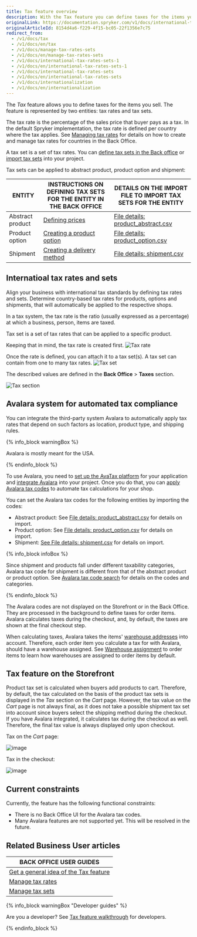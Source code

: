 ```yaml
---
title: Tax feature overview
description: With the Tax feature you can define taxes for the items you sell.
originalLink: https://documentation.spryker.com/v1/docs/international-tax-rates-sets-1
originalArticleId: 8154d4a6-f229-4f15-bc05-22f1356e7c75
redirect_from:
  - /v1/docs/tax
  - /v1/docs/en/tax
  - /v1/docs/manage-tax-rates-sets
  - /v1/docs/en/manage-tax-rates-sets
  - /v1/docs/international-tax-rates-sets-1
  - /v1/docs/en/international-tax-rates-sets-1
  - /v1/docs/international-tax-rates-sets
  - /v1/docs/en/international-tax-rates-sets
  - /v1/docs/internationalization
  - /v1/docs/en/internationalization
---
```


The *Tax* feature allows you to define taxes for the items you sell. The feature is represented by two entities: tax rates and tax sets.

The tax rate is the percentage of the sales price that buyer pays as a tax. In the default Spryker implementation, the tax rate is defined per country where the tax applies. See [Managing tax rates](/docs/scos/user/back-office-user-guides/{{page.version}}/administration/tax-rates/managing-tax-rates.html) for details on how to create and manage tax rates for countries in the Back Office.

A tax set is a set of tax rates. You can [define tax sets in the Back office](/docs/scos/user/back-office-user-guides/{{page.version}}/administration/tax-sets/managing-tax-sets.html) or[ import tax sets](/docs/scos/dev/data-import/{{page.version}}/data-import-categories/commerce-setup/file-details-tax.csv.html) into your project.

Tax sets can be applied to abstract product, product option and shipment:


| ENTITY | INSTRUCTIONS ON DEFINING TAX SETS FOR THE ENTITY IN THE BACK OFFICE  | DETAILS ON THE IMPORT FILE TO IMPORT TAX SETS FOR THE ENTITY |
| --- | --- | --- |
| Abstract product | [Defining prices](/docs/scos/user/back-office-user-guides/{{page.version}}/catalog/products/abstract-products/creating-abstract-products-and-product-bundles.html#defining-prices) | [File details: product_abstract.csv](/docs/scos/dev/data-import/{{page.version}}/data-import-categories/catalog-setup/products/file-details-product-abstract.csv.html#file-details--product_abstract-csv) |
| Product option | [Creating a product option](/docs/scos/user/back-office-user-guides/{{page.version}}/catalog/product-options/creating-a-product-option.html#creating-a-product-option) | [File details: product_option.csv](/docs/scos/dev/data-import/{{page.version}}/data-import-categories/special-product-types/product-options/file-details-product-option.csv.html) |
| Shipment | [Creating a delivery method](/docs/scos/user/back-office-user-guides/{{page.version}}/administration/delivery-methods/creating-and-managing-delivery-methods.html#creating-a-delivery-method) | [File details: shipment.csv](/docs/scos/dev/data-import/{{page.version}}/data-import-categories/commerce-setup/file-details-shipment.csv.html) |

## Internatioal tax rates and sets

Align your business with international tax standards by defining tax rates and sets. Determine country-based tax rates for products, options and shipments, that will automatically be applied to the respective shops.

In a tax system, the tax rate is the ratio (usually expressed as a percentage) at which a business, person, items are taxed.

Tax set is a set of tax rates that can be applied to a specific product.

Keeping that in mind, the tax rate is created first.
![Tax rate](https://spryker.s3.eu-central-1.amazonaws.com/docs/Features/Tax/International+Tax+Rates+&+Sets/tax-rate.gif)

Once the rate is defined, you can attach it to a tax set(s). A tax set can contain from one to many tax rates.
![Tax set](https://spryker.s3.eu-central-1.amazonaws.com/docs/Features/Tax/International+Tax+Rates+&+Sets/tax-set.gif)

The described values are defined in the **Back Office** > **Taxes** section.

![Tax section](https://spryker.s3.eu-central-1.amazonaws.com/docs/Features/Tax/International+Tax+Rates+&+Sets/taxes-section.gif)

## Avalara system for automated tax compliance

You can integrate the third-party system Avalara to automatically apply tax rates that depend on such factors as location, product type, and shipping rules.

{% info_block warningBox %}

Avalara is mostly meant for the USA.

{% endinfo_block %}

To use Avalara, you need to [set up the AvaTax platform](https://help.avalara.com/Avalara_AvaTax_Update/Set_up_AvaTax_Update) for your application and [integrate Avalara](/docs/scos/dev/technology-partners/{{page.version}}/taxes/avalara-tax-integration.html) into your project. Once you do that, you can [apply Avalara tax codes](https://help.avalara.com/Avalara_AvaTax_Update/Avalara_tax_codes) to automate tax calculations for your shop.   

You can set the Avalara tax codes for the following entities by importing the codes:

* Abstract product: See [File details: product_abstract.csv](/docs/scos/dev/data-import/{{page.version}}/data-import-categories/catalog-setup/products/file-details-product-abstract.csv.html) for details on import.
* Product option: See [File details: product_option.csv](/docs/scos/dev/data-import/{{page.version}}/data-import-categories/special-product-types/product-options/file-details-product-option.csv.html) for details on import.
* Shipment: [See File details: shipment.csv](/docs/scos/dev/data-import/{{page.version}}/data-import-categories/commerce-setup/file-details-shipment.csv.html) for details on import.

{% info_block infoBox %}

Since shipment and products fall under different taxability categories, Avalara tax code for shipment is different from that of the abstract product or product option. See [Avalara tax code search](https://taxcode.avatax.avalara.com/) for details on the codes and categories.

{% endinfo_block %}

The Avalara codes are not displayed on the Storefront or in the Back Office. They are processed in the background to define taxes for order items. Avalara calculates taxes during the checkout, and, by default, the taxes are shown at the final checkout step.

When calculating taxes, Avalara takes the items' [warehouse addresses](/docs/scos/user/features/{{page.version}}/inventory-management-feature-overview.html#defining-a-warehouse-address) into account. Therefore, each order item you calculate a tax for with Avalara, should have a warehouse assigned. See [Warehouse assignment](/docs/scos/user/features/{{page.version}}/inventory-management-feature-overview.html#warehouse-assignment-to-order-items--with-avalara-integration-only-) to order items to learn how warehouses are assigned to order items by default.

## Tax feature on the Storefront

Product tax set is calculated when buyers add products to cart. Therefore, by default, the tax calculated on the basis of the product tax sets is displayed in the *Tax* section on the *Cart* page. However, the tax value on the *Cart* page is not always final, as it does not take a possible shipment tax set into account since buyers select the shipping method during the checkout. If you have Avalara integrated, it calculates tax during the checkout as well. Therefore, the final tax value is always displayed only upon checkout.

Tax on the *Cart* page:

![image](https://spryker.s3.eu-central-1.amazonaws.com/docs/Features/Tax/tax-in-cart.png)

Tax in the checkout:

![image](https://spryker.s3.eu-central-1.amazonaws.com/docs/Features/Tax/tax-in-checkout.png)

## Current constraints

Currently, the feature has the following functional constraints:

* There is no Back Office UI for the Avalara tax codes.
* Many Avalara features are not supported yet. This will be resolved in the future.


## Related Business User articles

|BACK OFFICE USER GUIDES|
|---|
| [Get a general idea of the Tax feature](/docs/scos/user/features/{{page.version}}/tax/tax-feature-overview.html) |
| [Manage tax rates](/docs/scos/user/back-office-user-guides/{{page.version}}/administration/tax-rates/managing-tax-rates.html) |
| [Manage tax sets](/docs/scos/user/back-office-user-guides/{{page.version}}/administration/tax-sets/managing-tax-sets.html) |

{% info_block warningBox "Developer guides" %}

Are you a developer? See [Tax feature walkthrough](/docs/scos/dev/feature-walkthroughs/{{page.version}}/tax-feature-walkthrough/tax-feature-walkthrough.html) for developers.

{% endinfo_block %}
